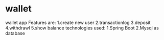 # wallet
wallet app
Features are:
1.create new user
2.transactionlog
3.deposit
4.withdrawl
5.show balance
technologies used:
1.Spring Boot
2.Mysql as database

